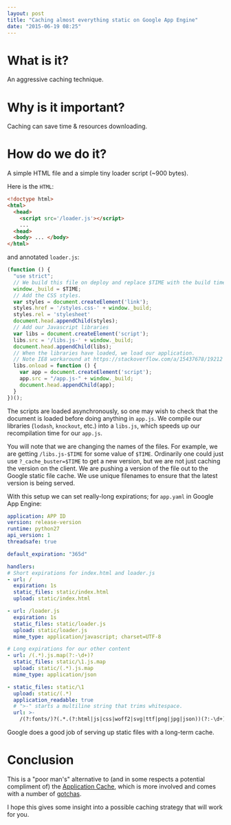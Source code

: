 ```yaml
---
layout: post
title: "Caching almost everything static on Google App Engine"
date: "2015-06-19 08:25"
---
```


# What is it?

An aggressive caching technique.

# Why is it important?

Caching can save time & resources downloading.

# How do we do it?

A simple HTML file and a simple tiny loader script (~900 bytes).

Here is the `HTML`:

```html
<!doctype html>
<html>
  <head>
    <script src='/loader.js'></script>
    ...
  <head>
  <body> ... </body>
</html>
```

and annotated `loader.js`:

```javascript
(function () {
  "use strict";
  // We build this file on deploy and replace $TIME with the build time.
  window._build = $TIME;
  // Add the CSS styles.
  var styles = document.createElement('link');
  styles.href = '/styles.css-' + window._build;
  styles.rel = 'stylesheet'
  document.head.appendChild(styles);
  // Add our Javascript libraries
  var libs = document.createElement('script');
  libs.src = '/libs.js-' + window._build;
  document.head.appendChild(libs);
  // When the libraries have loaded, we load our application.
  // Note IE8 workaround at https://stackoverflow.com/a/15437678/19212
  libs.onload = function () {
    var app = document.createElement('script');
    app.src = "/app.js-" + window._build;
    document.head.appendChild(app);
  }
})();
```

The scripts are loaded asynchronously, so one may wish to check that
the document is loaded before doing anything in `app.js`. We compile our
libraries (`lodash`, `knockout`, etc.) into a `libs.js`, which
speeds up our recompilation time for our `app.js`.

You will note that we are changing the names of the files. For example,
we are getting `/libs.js-$TIME` for some value of `$TIME`. Ordinarily
one could just use `?_cache_buster=$TIME` to get a new version, but we are
not just caching the version on the client. We are pushing a version of the
file out to the Google static file cache. We use unique filenames to ensure
that the latest version is being served.

With this setup we can set really-long expirations; for `app.yaml` in Google
App Engine:

```yaml
application: APP ID
version: release-version
runtime: python27
api_version: 1
threadsafe: true

default_expiration: "365d"

handlers:
# Short expirations for index.html and loader.js
- url: /
  expiration: 1s
  static_files: static/index.html
  upload: static/index.html

- url: /loader.js
  expiration: 1s
  static_files: static/loader.js
  upload: static/loader.js
  mime_type: application/javascript; charset=UTF-8

# Long expirations for our other content
- url: /(.*).js.map(?:-\d+)?
  static_files: static/\1.js.map
  upload: static/(.*).js.map
  mime_type: application/json

- static_files: static/\1
  upload: static/(.*)
  application_readable: true
  # ">-" starts a multiline string that trims whitespace.
  url: >-
    /(?:fonts/)?(.*.(?:html|js|css|woff2|svg|ttf|png|jpg|json))(?:-\d+)?$
```

Google does a good job of serving up static files with a long-term cache.

# Conclusion

This is a "poor man's" alternative to (and in some respects a potential
compliment of) the
[Application Cache](https://www.html5rocks.com/en/tutorials/appcache/beginner/),
which is more involved and comes with a number of
[gotchas](https://www.html5rocks.com/en/tutorials/appcache/beginner/).

I hope this gives some insight into a possible caching strategy
that will work for you.
